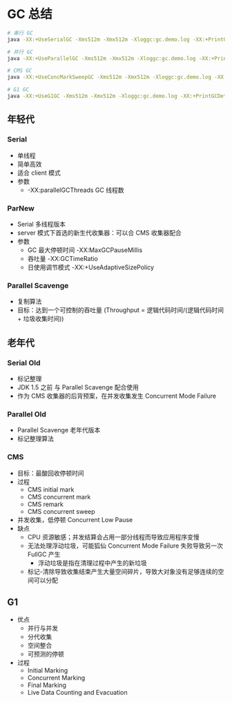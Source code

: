 # GC 总结

```sh
# 串行 GC
java -XX:+UseSerialGC -Xms512m -Xmx512m -Xloggc:gc.demo.log -XX:+PrintGCDetails -XX:+PrintGCDateStamps GCLogAnalysis

# 并行 GC
java -XX:+UseParallelGC -Xms512m -Xmx512m -Xloggc:gc.demo.log -XX:+PrintGCDetails -XX:+PrintGCDateStamps GCLogAnalysis

# CMS GC
java -XX:+UseConcMarkSweepGC -Xms512m -Xmx512m -Xloggc:gc.demo.log -XX:+PrintGCDetails -XX:+PrintGCDateStamps GCLogAnalysis

# G1 GC
java -XX:+UseG1GC -Xms512m -Xmx512m -Xloggc:gc.demo.log -XX:+PrintGCDetails -XX:+PrintGCDateStamps GCLogAnalysis
```

## 年轻代

### Serial

- 单线程
- 简单高效
- 适合 client 模式
- 参数
  - -XX:parallelGCThreads  GC 线程数

### ParNew

- Serial 多线程版本
- server 模式下首选的新生代收集器：可以合 CMS 收集器配合
- 参数
  - GC 最大停顿时间 -XX:MaxGCPauseMillis
  - 吞吐量         -XX:GCTimeRatio
  - 日使用调节模式  -XX:+UseAdaptiveSizePolicy

### Parallel Scavenge

- 复制算法
- 目标：达到一个可控制的吞吐量 (Throughput = 逻辑代码时间/(逻辑代码时间 + 垃圾收集时间))


## 老年代

### Serial Old

- 标记整理
- JDK 1.5 之前 与 Parallel Scavenge 配合使用
- 作为 CMS 收集器的后背预案，在并发收集发生 Concurrent Mode Failure


### Parallel Old

- Parallel Scavenge 老年代版本
- 标记整理算法

### CMS

- 目标：最酸回收停顿时间
- 过程
  - CMS initial mark
  - CMS concurrent mark
  - CMS remark 
  - CMS concurrent sweep
- 并发收集，低停顿 Concurrent Low Pause
- 缺点
  - CPU 资源敏感；并发结算会占用一部分线程而导致应用程序变慢
  - 无法处理浮动垃圾，可能狐仙 Concurrent Mode Failure 失败导致另一次 FullGC 产生
    - 浮动垃圾是指在清理过程中产生的新垃圾
  - 标记-清除导致收集结束产生大量空间碎片，导致大对象没有足够连续的空间可以分配
  
## G1

- 优点
  - 并行与并发
  - 分代收集
  - 空间整合
  - 可预测的停顿
- 过程
  - Initial Marking
  - Concurrent Marking
  - Final Marking
  - Live Data Counting and Evacuation

